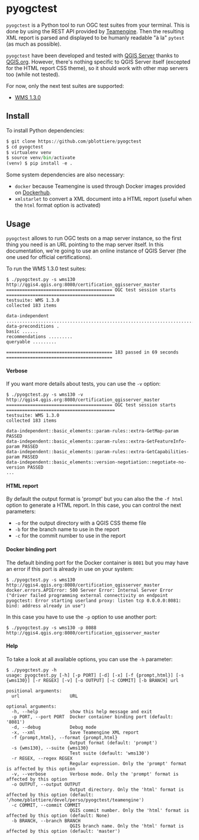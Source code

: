 # pyogctest

`pyogctest` is a Python tool to run OGC test suites from your terminal. This is
done by using the REST API provided by
[Teamengine](http://opengeospatial.github.io/teamengine/#). Then the resulting
XML report is parsed and displayed to be humanly readable "à la" `pytest` (as
much as possible).

`pyogctest` have been developed and tested with [QGIS
Server](https://docs.qgis.org/3.10/en/docs/server_manual/index.html) thanks to
[QGIS.org](https://www.qgis.org/en/site/). However, there's nothing specific to
QGIS Server itself (excepted for the HTML report CSS theme), so it should work
with other map servers too (while not tested).

For now, only the next test suites are supported:

- [WMS 1.3.0](http://cite.opengeospatial.org/teamengine/about/wms/1.3.0/site/wms-1_3_0-ats.html)


## Install

To install Python dependencies:

```` python
$ git clone https://github.com/pblottiere/pyogctest
$ cd pyogctest
$ virtualenv venv
$ source venv/bin/activate
(venv) $ pip install -e .
````

Some system dependencies are also necessary:

- `docker` because Teamengine is used through Docker images provided on
  [Dockerhub](https://hub.docker.com/u/ogccite).
- `xmlstarlet` to convert a XML document into a HTML report (useful when the
  `html` format option is activated)


## Usage

`pyogctest` allows to run OGC tests on a map server instance, so the first
thing you need is an URL pointing to the map server itself. In this
documentation, we're going to use an online instance of QGIS Server (the one
used for official certifications).

To run the WMS 1.3.0 test suites:

````
$ ./pyogctest.py -s wms130 http://qgis4.qgis.org:8080/certification_qgisserver_master
======================================== OGC test session starts =========================================
testsuite: WMS 1.3.0
collected 183 items

data-independent ...................................................................................................................................................................
data-preconditions .
basic ......
recommendations .........
queryable .........

======================================== 183 passed in 69 seconds ========================================
````

#### Verbose

If you want more details about tests, you can use the `-v` option:

````
$ ./pyogctest.py -s wms130 -v http://qgis4.qgis.org:8080/certification_qgisserver_master
======================================== OGC test session starts =========================================
testsuite: WMS 1.3.0
collected 183 items

data-independent::basic_elements::param-rules::extra-GetMap-param PASSED
data-independent::basic_elements::param-rules::extra-GetFeatureInfo-param PASSED
data-independent::basic_elements::param-rules::extra-GetCapabilities-param PASSED
data-independent::basic_elements::version-negotiation::negotiate-no-version PASSED
...
````

#### HTML report

By default the output format is 'prompt' but you can also the the `-f html`
option to generate a HTML report. In this case, you can control the next
parameters:

- `-o` for the output directory with a QGIS CSS theme file
- `-b` for the branch name to use in the report
- `-c` for the commit number to use in the report


#### Docker binding port

The default binding port for the Docker container is `8081` but you may have an
error if this port is already in use on your system:

````
$ ./pyogctest.py -s wms130 http://qgis4.qgis.org:8080/certification_qgisserver_master
docker.errors.APIError: 500 Server Error: Internal Server Error ("driver failed programming external connectivity on endpoint pyogctest: Error starting userland proxy: listen tcp 0.0.0.0:8081: bind: address already in use")
````

In this case you have to use the `-p` option to use another port:

````
$ ./pyogctest.py -s wms130 -p 8088 http://qgis4.qgis.org:8080/certification_qgisserver_master
````


#### Help

To take a look at all available options, you can use the `-h` parameter:

````
$ ./pyogctest.py -h
usage: pyogctest.py [-h] [-p PORT] [-d] [-x] [-f {prompt,html}] [-s {wms130}] [-r REGEX] [-v] [-o OUTPUT] [-c COMMIT] [-b BRANCH] url

positional arguments:
  url                   URL

optional arguments:
  -h, --help            show this help message and exit
  -p PORT, --port PORT  Docker container binding port (default: '8081')
  -d, --debug           Debug mode
  -x, --xml             Save Teamengine XML report
  -f {prompt,html}, --format {prompt,html}
                        Output format (default: 'prompt')
  -s {wms130}, --suite {wms130}
                        Test suite (default: 'wms130')
  -r REGEX, --regex REGEX
                        Regular expression. Only the 'prompt' format is affected by this option
  -v, --verbose         Verbose mode. Only the 'prompt' format is affected by this option
  -o OUTPUT, --output OUTPUT
                        Output directory. Only the 'html' format is affected by this option (default: '/home/pblottiere/devel/perso/pyogctest/teamengine')
  -c COMMIT, --commit COMMIT
                        QGIS commit number. Only the 'html' format is affected by this option (default: None)
  -b BRANCH, --branch BRANCH
                        QGIS branch name. Only the 'html' format is affected by this option (default: 'master')
````
